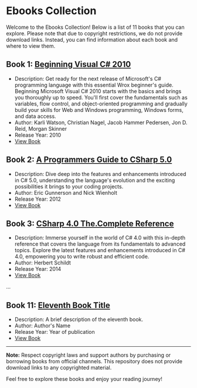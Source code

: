 # Ebooks Collection

Welcome to the Ebooks Collection! Below is a list of 11 books that you can explore. Please note that due to copyright restrictions, we do not provide download links. Instead, you can find information about each book and where to view them.

## Book 1: [Beginning Visual C# 2010](#)
   - Description: Get ready for the next release of Microsoft's C# programming language with this essential Wrox beginner's guide. Beginning Microsoft Visual C# 2010 starts with the basics and brings you thoroughly up to speed. You'll first cover the fundamentals such as variables, flow control, and object-oriented programming and gradually build your skills for Web and Windows programming, Windows forms, and data access.
   - Author: Karli Watson, Christian Nagel, Jacob Hammer Pedersen, Jon D. Reid, Morgan Skinner
   - Release Year: 2010
   - [View Book](https://app.box.com/s/1ytzs59lu75ukr1ca9f3oylzbur2rypq)

## Book 2: [A Programmers Guide to CSharp 5.0](#)
   - Description: Dive deep into the features and enhancements introduced in C# 5.0, understanding the language's evolution and the exciting possibilities it brings to your coding projects.
   - Author: Eric Gunnerson and Nick Wienholt
   - Release Year: 2012
   - [View Book](https://app.box.com/s/fbndejpzjmj19zu5lzn00kokkqnwy3tu)

## Book 3: [CSharp 4.0 The.Complete Reference](#)
   - Description: Immerse yourself in the world of C# 4.0 with this in-depth reference that covers the language from its fundamentals to advanced topics. Explore the latest features and enhancements introduced in C# 4.0, empowering you to write robust and efficient code.
   - Author: Herbert Schildt
   - Release Year: 2014
   - [View Book](https://app.box.com/s/pjvc1xp9gjzji4ao188w9mn26vi924tm)

...

## Book 11: [Eleventh Book Title](#)
   - Description: A brief description of the eleventh book.
   - Author: Author's Name
   - Release Year: Year of publication
   - [View Book](#)

---

**Note:** Respect copyright laws and support authors by purchasing or borrowing books from official channels. This repository does not provide download links to any copyrighted material.

Feel free to explore these books and enjoy your reading journey!
